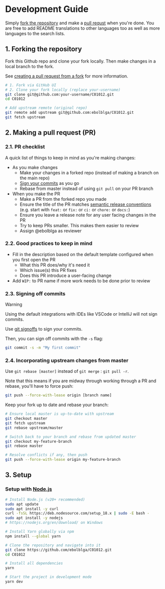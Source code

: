 # Development Guide
Simply [fork the repository](#1-forking-the-repository) and make a [pull requst](#2-making-a-pull-request-pr) when you're done. You are free to add README translations to other languages too as well as more languages to the search lists.

## 1. Forking the repository
Fork this Github repo and clone your fork locally. Then make changes in a local branch to the fork.

See [creating a pull request from a fork](https://docs.github.com/en/github/collaborating-with-pull-requests/proposing-changes-to-your-work-with-pull-requests/creating-a-pull-request-from-a-fork) for more information.

```bash
# 1. Fork via GitHub UI
# 2. Clone your fork locally (replace your-username)
git clone git@github.com:your-username/C01012.git
cd C01012

# Add upstream remote (original repo)
git remote add upstream git@github.com:ebolblga/C01012.git
git fetch upstream
```

## 2. Making a pull request (PR)
### 2.1. PR checklist
A quick list of things to keep in mind as you're making changes:
- As you make changes
  - Make your changes in a forked repo (instead of making a branch on the main repo)
  - [Sign your commits](#23-signing-off-commits) as you go
  - Rebase from master instead of using `git pull` on your PR branch
- When you make the PR
  - Make a PR from the forked repo you made
  - Ensure the title of the PR matches [semantic release conventions](https://gist.github.com/qoomon/5dfcdf8eec66a051ecd85625518cfd13) (e.g. start with `feat:` or `fix:` or `ci:` or `chore:` or `docs:`)
  - Ensure you leave a release note for any user facing changes in the PR
  - Try to keep PRs smaller. This makes them easier to review
  - Assign @ebolblga as reviewer

### 2.2. Good practices to keep in mind
- Fill in the description based on the default template configured when you first open the PR
  - What this PR does/why it's need it
  - Which issue(s) this PR fixes
  - Does this PR introduce a user-facing change
- Add `WIP:` to PR name if more work needs to be done prior to review

### 2.3. Signing off commits
> [!WARNING]
> Using the default integrations with IDEs like VSCode or IntelliJ will not sign commits.

Use [git signoffs](https://docs.github.com/en/github/authenticating-to-github/managing-commit-signature-verification) to sign your commits.

Then, you can sign off commits with the `-s` flag:
```bash
git commit -s -m "My first commit"
```

### 2.4. Incorporating upstream changes from master
Use `git rebase [master]` instead of `git merge` : `git pull -r`.

Note that this means if you are midway through working through a PR and rebase, you'll have to force push:
```bash
git push --force-with-lease origin [branch name]
```

Keep your fork up to date and rebase your branch:
```bash
# Ensure local master is up-to-date with upstream
git checkout master
git fetch upstream
git rebase upstream/master

# Switch back to your branch and rebase from updated master
git checkout my-feature-branch
git rebase master

# Resolve conflicts if any, then push
git push --force-with-lease origin my-feature-branch
```

## 3. Setup
### Setup with [Node.js](https://nodejs.org/en/)
```bash
# Install Node.js (v20+ recommended)
sudo apt update
sudo apt install -y curl
curl -fsSL https://deb.nodesource.com/setup_18.x | sudo -E bash -
sudo apt install -y nodejs
# https://nodejs.org/en/download/ on Windows

# Install Yarn globally via npm
npm install --global yarn

# Clone the repository and navigate into it
git clone https://github.com/ebolblga/C01012.git
cd C01012

# Install all dependencies
yarn

# Start the project in development mode
yarn dev
```
